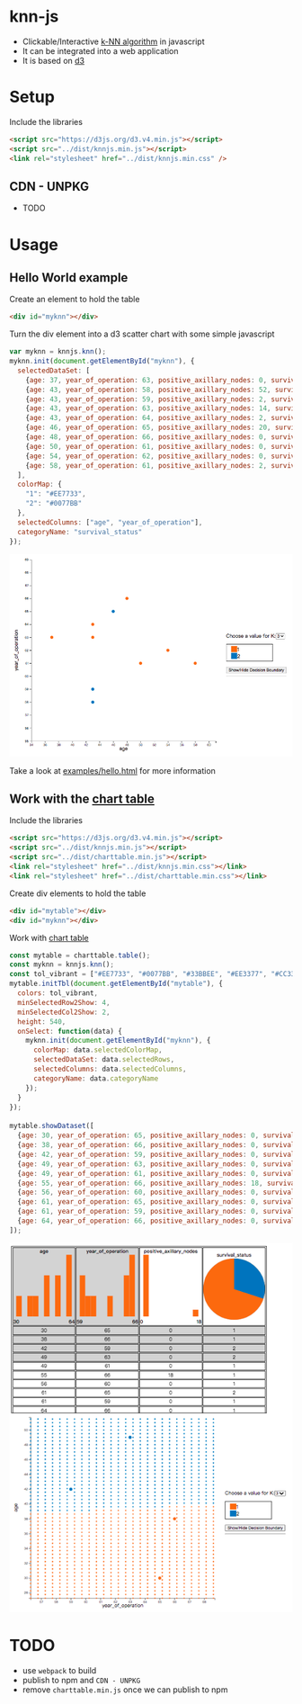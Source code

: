 # knn-js
* Clickable/Interactive [k-NN algorithm](https://en.wikipedia.org/wiki/K-nearest_neighbors_algorithm) in javascript 
* It can be integrated into a web application
* It is based on [d3](https://d3js.org/)

# Setup

Include the libraries

```html
<script src="https://d3js.org/d3.v4.min.js"></script>
<script src="../dist/knnjs.min.js"></script>
<link rel="stylesheet" href="../dist/knnjs.min.css" />
```

## CDN - UNPKG
* TODO

# Usage
## Hello World example
Create an element to hold the table

```html
<div id="myknn"></div>
```

Turn the div element into a d3 scatter chart with some simple javascript

```javascript
var myknn = knnjs.knn();
myknn.init(document.getElementById("myknn"), {
  selectedDataSet: [
    {age: 37, year_of_operation: 63, positive_axillary_nodes: 0, survival_status: 1},
    {age: 43, year_of_operation: 58, positive_axillary_nodes: 52, survival_status: 2},
    {age: 43, year_of_operation: 59, positive_axillary_nodes: 2, survival_status: 2},
    {age: 43, year_of_operation: 63, positive_axillary_nodes: 14, survival_status: 1},
    {age: 43, year_of_operation: 64, positive_axillary_nodes: 2, survival_status: 1},
    {age: 46, year_of_operation: 65, positive_axillary_nodes: 20, survival_status: 2},
    {age: 48, year_of_operation: 66, positive_axillary_nodes: 0, survival_status: 1},
    {age: 50, year_of_operation: 61, positive_axillary_nodes: 0, survival_status: 1},
    {age: 54, year_of_operation: 62, positive_axillary_nodes: 0, survival_status: 1},
    {age: 58, year_of_operation: 61, positive_axillary_nodes: 2, survival_status: 1}
  ], 
  colorMap: {
    "1": "#EE7733",
    "2": "#0077BB"
  },
  selectedColumns: ["age", "year_of_operation"], 
  categoryName: "survival_status"
});
```

![hello](imgs/hello.png)

Take a look at [examples/hello.html](https://github.com/study-ml/knn-js/blob/main/examples/hello.html) for more information

## Work with the [chart table](https://github.com/study-ml/chart-table)

Include the libraries

```html
<script src="https://d3js.org/d3.v4.min.js"></script>
<script src="../dist/knnjs.min.js"></script>
<script src="../dist/charttable.min.js"></script>
<link rel="stylesheet" href="../dist/knnjs.min.css"></link>
<link rel="stylesheet" href="../dist/charttable.min.css"></link>
```

Create div elements to hold the table

```html
<div id="mytable"></div>
<div id="myknn"></div>
```

Work with [chart table](https://github.com/study-ml/chart-table)

```javascript
const mytable = charttable.table();
const myknn = knnjs.knn();
const tol_vibrant = ["#EE7733", "#0077BB", "#33BBEE", "#EE3377", "#CC3311", "#009988"];
mytable.initTbl(document.getElementById("mytable"), {
  colors: tol_vibrant,
  minSelectedRow2Show: 4,
  minSelectedCol2Show: 2,
  height: 540,
  onSelect: function(data) {
    myknn.init(document.getElementById("myknn"), {
      colorMap: data.selectedColorMap,
      selectedDataSet: data.selectedRows, 
      selectedColumns: data.selectedColumns, 
      categoryName: data.categoryName
    });
  }
});

mytable.showDataset([
  {age: 30, year_of_operation: 65, positive_axillary_nodes: 0, survival_status: 1},
  {age: 38, year_of_operation: 66, positive_axillary_nodes: 0, survival_status: 1},
  {age: 42, year_of_operation: 59, positive_axillary_nodes: 0, survival_status: 2},
  {age: 49, year_of_operation: 63, positive_axillary_nodes: 0, survival_status: 2},
  {age: 49, year_of_operation: 61, positive_axillary_nodes: 0, survival_status: 1},
  {age: 55, year_of_operation: 66, positive_axillary_nodes: 18, survival_status: 1},
  {age: 56, year_of_operation: 60, positive_axillary_nodes: 0, survival_status: 1},
  {age: 61, year_of_operation: 65, positive_axillary_nodes: 0, survival_status: 2},
  {age: 61, year_of_operation: 59, positive_axillary_nodes: 0, survival_status: 1},
  {age: 64, year_of_operation: 66, positive_axillary_nodes: 0, survival_status: 1}
]);
```

![charttable](imgs/charttable.png)

# TODO
* use `webpack` to build
* publish to npm and `CDN - UNPKG`
* remove `charttable.min.js` once we can publish to npm
 
